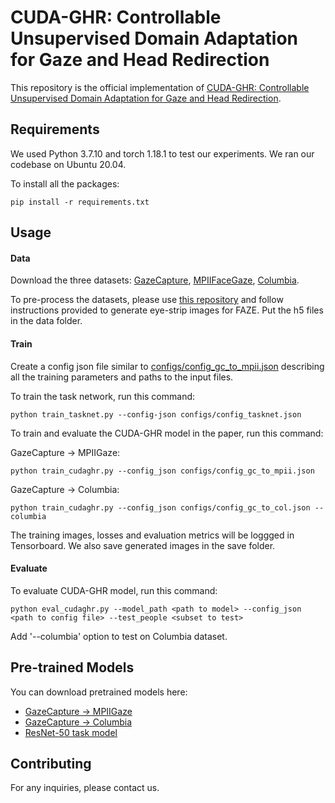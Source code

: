 
# CUDA-GHR: Controllable Unsupervised Domain Adaptation for Gaze and Head Redirection

This repository is the official implementation of [CUDA-GHR: Controllable Unsupervised Domain Adaptation for Gaze and Head Redirection](). 

## Requirements
We used Python 3.7.10 and torch 1.18.1 to test our experiments. We ran our codebase on Ubuntu 20.04.

To install all the packages:

```setup
pip install -r requirements.txt
```



## Usage

#### Data
Download the three datasets: [GazeCapture](https://gazecapture.csail.mit.edu/), [MPIIFaceGaze](https://www.mpi-inf.mpg.de/departments/computer-vision-and-machine-learning/research/gaze-based-human-computer-interaction/its-written-all-over-your-face-full-face-appearance-based-gaze-estimation/), 
[Columbia](https://www.cs.columbia.edu/CAVE/databases/columbia_gaze/).

To pre-process the datasets, please use [this repository](https://github.com/swook/faze_preprocess) and 
follow instructions provided to generate eye-strip images for FAZE. Put the h5 files in the data folder.


#### Train

Create a config json file similar to [configs/config_gc_to_mpii.json](configs/config_gc_to_mpii.json) describing 
all the training parameters and paths to the input files.

To train the task network, run this command:

```
python train_tasknet.py --config-json configs/config_tasknet.json
```

To train and evaluate the CUDA-GHR model in the paper, run this command:

GazeCapture &rarr; MPIIGaze: 

```
python train_cudaghr.py --config_json configs/config_gc_to_mpii.json
```

GazeCapture &rarr; Columbia: 

```
python train_cudaghr.py --config_json configs/config_gc_to_col.json --columbia
```

The training images, losses and evaluation metrics will be loggged in Tensorboard. We also save generated images 
in the save folder.


#### Evaluate

To evaluate CUDA-GHR model, run this command:

```
python eval_cudaghr.py --model_path <path to model> --config_json <path to config file> --test_people <subset to test>
```

Add '--columbia' option to test on Columbia dataset.

## Pre-trained Models

You can download pretrained models here:

- [GazeCapture &rarr; MPIIGaze](https://drive.google.com/file/d/1XeJ16XHghjnr5O4V34AUEE6eoaKODsZK/view?usp=sharing)
- [GazeCapture &rarr; Columbia](https://drive.google.com/file/d/1AIWplDl0790YG9jGK0vgp82ypLwM_XLe/view?usp=sharing)
- [ResNet-50 task model](https://drive.google.com/file/d/1iS1faPkrIe8W1LiAcpvotYPhXa5RGmI-/view?usp=sharing)

## Contributing

For any inquiries, please contact us.